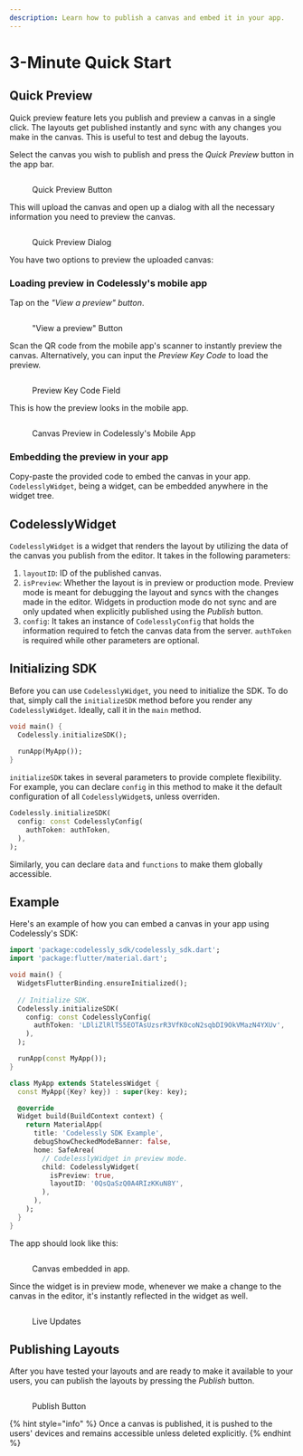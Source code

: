 ```yaml
---
description: Learn how to publish a canvas and embed it in your app.
---
```


# 3-Minute Quick Start

## Quick Preview

Quick preview feature lets you publish and preview a canvas in a single click. The layouts get published instantly and sync with any changes you make in the canvas. This is useful to test and debug the layouts.

Select the canvas you wish to publish and press the _Quick Preview_ button in the app bar.

<figure><img src="../.gitbook/assets/image (43).png" alt=""><figcaption><p>Quick Preview Button</p></figcaption></figure>

This will upload the canvas and open up a dialog with all the necessary information you need to preview the canvas.

<figure><img src="../.gitbook/assets/image.png" alt=""><figcaption><p>Quick Preview Dialog</p></figcaption></figure>

You have two options to preview the uploaded canvas:

### Loading preview in Codelessly's mobile app

Tap on the _"View a preview" button_.

<figure><img src="../.gitbook/assets/image (25).png" alt=""><figcaption><p>"View a preview" Button</p></figcaption></figure>

Scan the QR code from the mobile app's scanner to instantly preview the canvas. Alternatively, you can input the _Preview Key Code_ to load the preview.

<figure><img src="../.gitbook/assets/image (46).png" alt=""><figcaption><p>Preview Key Code Field</p></figcaption></figure>

This is how the preview looks in the mobile app.

<figure><img src="../.gitbook/assets/image (14).png" alt=""><figcaption><p>Canvas Preview in Codelessly's Mobile App</p></figcaption></figure>

### **Embedding the preview in your app**

Copy-paste the provided code to embed the canvas in your app. `CodelesslyWidget`, being a widget, can be embedded anywhere in the widget tree.

## CodelesslyWidget

`CodelesslyWidget` is a widget that renders the layout by utilizing the data of the canvas you publish from the editor. It takes in the following parameters:

1. `layoutID`: ID of the published canvas.
2. `isPreview`: Whether the layout is in preview or production mode. Preview mode is meant for debugging the layout and syncs with the changes made in the editor. Widgets in production mode do not sync and are only updated when explicitly published using the _Publish_ button.
3. `config`: It takes an instance of `CodelesslyConfig` that holds the information required to fetch the canvas data from the server. `authToken` is required while other parameters are optional.

## Initializing SDK

Before you can use `CodelesslyWidget`, you need to initialize the SDK. To do that, simply call the `initializeSDK` method before you render any `CodelesslyWidget`. Ideally, call it in the `main` method.

```dart
void main() {
  Codelessly.initializeSDK();
  
  runApp(MyApp());
}
```

`initializeSDK` takes in several parameters to provide complete flexibility. For example, you can declare `config` in this method to make it the default configuration of all `CodelesslyWidget`s, unless overriden.

```dart
Codelessly.initializeSDK(
  config: const CodelesslyConfig(
    authToken: authToken,
  ),
);
```

Similarly, you can declare `data` and `functions` to make them globally accessible.

## Example

Here's an example of how you can embed a canvas in your app using Codelessly's SDK:

```dart
import 'package:codelessly_sdk/codelessly_sdk.dart';
import 'package:flutter/material.dart';

void main() {
  WidgetsFlutterBinding.ensureInitialized();
  
  // Initialize SDK.
  Codelessly.initializeSDK(
    config: const CodelesslyConfig(
      authToken: 'LDliZlRlTS5EOTAsUzsrR3VfK0coN2sqbDI9OkVMazN4YXUv',
    ),
  );

  runApp(const MyApp());
}

class MyApp extends StatelessWidget {
  const MyApp({Key? key}) : super(key: key);

  @override
  Widget build(BuildContext context) {
    return MaterialApp(
      title: 'Codelessly SDK Example',
      debugShowCheckedModeBanner: false,
      home: SafeArea(
        // CodelesslyWidget in preview mode.
        child: CodelesslyWidget(
          isPreview: true,
          layoutID: '0QsQaSzQ0A4RIzKKuN8Y',
        ),
      ),
    );
  }
}
```

The app should look like this:

<figure><img src="../.gitbook/assets/image (21).png" alt=""><figcaption><p>Canvas embedded in app.</p></figcaption></figure>

Since the widget is in preview mode, whenever we make a change to the canvas in the editor, it's instantly reflected in the widget as well.

<figure><img src="../.gitbook/assets/L5WxUQ7pAQ.gif" alt=""><figcaption><p>Live Updates</p></figcaption></figure>

## Publishing Layouts

After you have tested your layouts and are ready to make it available to your users, you can publish the layouts by pressing the _Publish_ button.

<figure><img src="../.gitbook/assets/image (34).png" alt=""><figcaption><p>Publish Button</p></figcaption></figure>

{% hint style="info" %}
Once a canvas is published, it is pushed to the users' devices and remains accessible unless deleted explicitly.
{% endhint %}

